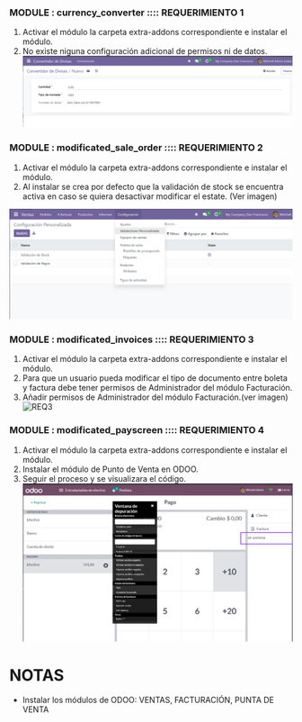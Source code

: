 
### MODULE : currency_converter :::: REQUERIMIENTO 1 
1. Activar el módulo la carpeta extra-addons correspondiente e instalar el módulo.
2. No existe niguna configuración adicional de permisos ni de datos.
![REQ1](src/req1.png)

### MODULE : modificated_sale_order  :::: REQUERIMIENTO 2
1. Activar el módulo la carpeta extra-addons correspondiente e instalar el módulo.
2. Al instalar se crea por defecto que la validación de stock se encuentra activa en caso se quiera desactivar modificar el estate. (Ver imagen)

![REQ2](src/ventas.png)

### MODULE : modificated_invoices  :::: REQUERIMIENTO 3 
1. Activar el módulo la carpeta extra-addons correspondiente e instalar el módulo.
2. Para que un usuario pueda modificar el tipo de documento entre boleta y factura debe tener permisos de Administrador del módulo Facturación.
3. Añadir permisos de Administrador del módulo Facturación.(ver imagen)
![REQ3](src/facturación.png)


### MODULE : modificated_payscreen  :::: REQUERIMIENTO 4
1. Activar el módulo la carpeta extra-addons correspondiente e instalar el módulo.
2. Instalar el módulo de Punto de Venta en ODOO.
3. Seguir el proceso y se visualizara el código.
![REQ4](src/puntodeventa.png)




# NOTAS
- Instalar los módulos de ODOO: VENTAS, FACTURACIÓN, PUNTA DE VENTA
